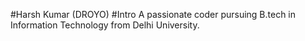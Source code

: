 #Harsh Kumar (DROYO)
#Intro
A passionate coder pursuing B.tech in Information Technology from Delhi University. 